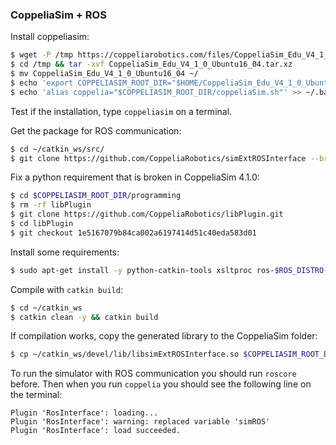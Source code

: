 
### CoppeliaSim + ROS

Install coppeliasim:

```bash
$ wget -P /tmp https://coppeliarobotics.com/files/CoppeliaSim_Edu_V4_1_0_Ubuntu16_04.tar.xz
$ cd /tmp && tar -xvf CoppeliaSim_Edu_V4_1_0_Ubuntu16_04.tar.xz
$ mv CoppeliaSim_Edu_V4_1_0_Ubuntu16_04 ~/
$ echo 'export COPPELIASIM_ROOT_DIR="$HOME/CoppeliaSim_Edu_V4_1_0_Ubuntu16_04"' >> ~/.bashrc && source ~/.bashrc
$ echo 'alias coppelia="$COPPELIASIM_ROOT_DIR/coppeliaSim.sh"' >> ~/.bashrc && source ~/.bashrc
```

Test if the installation, type `coppeliasim` on a terminal.

Get the package for ROS communication:
```bash
$ cd ~/catkin_ws/src/
$ git clone https://github.com/CoppeliaRobotics/simExtROSInterface --branch coppeliasim-v4.0.0
```

Fix a python requirement that is broken in CoppeliaSim 4.1.0:

```bash
$ cd $COPPELIASIM_ROOT_DIR/programming
$ rm -rf libPlugin
$ git clone https://github.com/CoppeliaRobotics/libPlugin.git
$ cd libPlugin
$ git checkout 1e5167079b84ca002a6197414d51c40eda583d01
```

Install some requirements:

```bash
$ sudo apt-get install -y python-catkin-tools xsltproc ros-$ROS_DISTRO-brics-actuator ros-$ROS_DISTRO-tf2-sensor-msgs		
```

Compile with `catkin build`:

```bash
$ cd ~/catkin_ws
$ catkin clean -y && catkin build
```

If compilation works, copy the generated library to the CoppeliaSim folder:

```bash
$ cp ~/catkin_ws/devel/lib/libsimExtROSInterface.so $COPPELIASIM_ROOT_DIR
```

To run the simulator with ROS communication you should run `roscore` before. Then when you run `coppelia` you should see the following line on the terminal:

```
Plugin 'RosInterface': loading...
Plugin 'RosInterface': warning: replaced variable 'simROS'
Plugin 'RosInterface': load succeeded.
```
